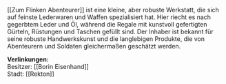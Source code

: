 [[Zum Flinken Abenteurer]] ist eine kleine, aber robuste Werkstatt, die sich auf feinste Lederwaren und Waffen spezialisiert hat. Hier riecht es nach gegerbtem Leder und Öl, während die Regale mit kunstvoll gefertigten Gürteln, Rüstungen und Taschen gefüllt sind. Der Inhaber ist bekannt für seine robuste Handwerkskunst und die langlebigen Produkte, die von Abenteurern und Soldaten gleichermaßen geschätzt werden.

**Verlinkungen:**  
Besitzer: [[Borin Eisenhand]]  
Stadt: [[Rekton]]